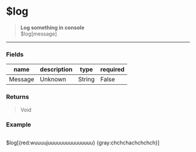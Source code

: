 # **$log**
> **Log something in console** <br/>
> $log[message]
- - -

### Fields
| name | description | type | required |
|------|-------------|------|----------|
| Message | Unknown | String | False |

### Returns
> Void

### Example
> ```php
$log[{red:wuuuujuuuuuuuuuuuuuuu} {gray:chchchachchchch}]
```
